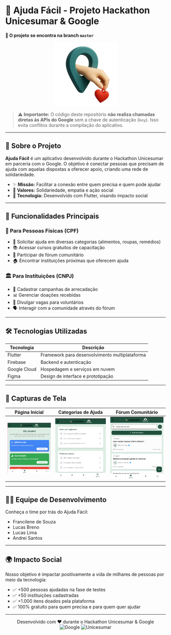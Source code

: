 # 🌟 Ajuda Fácil - Projeto Hackathon Unicesumar & Google  
**📌 O projeto se encontra na branch `master`**

<p align="center">
  <img src="assets/image/logo.png" alt="Logo do projeto" width="200"/>
</p>

> ⚠️ **Importante:** O código deste repositório **não realiza chamadas diretas às APIs do Google** sem a chave de autenticação (`key`). Isso evita conflitos durante a compilação do aplicativo.

---

## 📱 Sobre o Projeto

**Ajuda Fácil** é um aplicativo desenvolvido durante o Hackathon Unicesumar em parceria com o Google. O objetivo é conectar pessoas que precisam de ajuda com aquelas dispostas a oferecer apoio, criando uma rede de solidariedade.

- ✨ **Missão:** Facilitar a conexão entre quem precisa e quem pode ajudar  
- 💙 **Valores:** Solidariedade, empatia e ação social  
- 🚀 **Tecnologia:** Desenvolvido com Flutter, visando impacto social

---

## 🎯 Funcionalidades Principais

### 👥 Para Pessoas Físicas (CPF)
- 📌 Solicitar ajuda em diversas categorias (alimentos, roupas, remédios)  
- 📚 Acessar cursos gratuitos de capacitação  
- 💬 Participar de fórum comunitário  
- 🏠 Encontrar instituições próximas que oferecem ajuda  

### 🏛️ Para Instituições (CNPJ)
- 📢 Cadastrar campanhas de arrecadação  
- 📊 Gerenciar doações recebidas  
- 📝 Divulgar vagas para voluntários  
- 🗣️ Interagir com a comunidade através do fórum  

---

## 🛠️ Tecnologias Utilizadas

| Tecnologia    | Descrição                                |
|---------------|------------------------------------------|
| Flutter       | Framework para desenvolvimento multiplataforma |
| Firebase      | Backend e autenticação                   |
| Google Cloud  | Hospedagem e serviços em nuvem           |
| Figma         | Design de interface e prototipação       |

---

## 📸 Capturas de Tela

| Página Inicial | Categorias de Ajuda | Fórum Comunitário |
|----------------|--------------------|-------------------|
| ![Página Inicial](assets/image/tela1.png) | ![Categorias de Ajuda](assets/image/tela2.png) | ![Fórum Comunitário](assets/image/tela3.png) |



---

## 👨‍💻 Equipe de Desenvolvimento

Conheça o time por trás do Ajuda Fácil:

- Francilene de Souza  
- Lucas Breno  
- Lucas Lima  
- Andrei Santos

---

## 🌍 Impacto Social

Nosso objetivo é impactar positivamente a vida de milhares de pessoas por meio da tecnologia:

- ✅ +500 pessoas ajudadas na fase de testes  
- ✅ +50 instituições cadastradas  
- ✅ +1.000 itens doados pela plataforma  
- ✅ 100% gratuito para quem precisa e para quem quer ajudar

---

<p align="center">
  Desenvolvido com ❤️ durante o Hackathon Unicesumar & Google <br>
  <img src="https://img.icons8.com/color/48/000000/google-logo.png" alt="Google" height="40"/>
  <img src="https://upload.wikimedia.org/wikipedia/commons/thumb/9/96/Unicesumar_-_logo.png/1200px-Unicesumar_-_logo.png" alt="Unicesumar" height="40"/>
</p>
